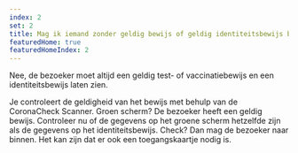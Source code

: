 ```yaml
---
index: 2
set: 2
title: Mag ik iemand zonder geldig bewijs of geldig identiteitsbewijs binnen laten?  
featuredHome: true
featuredHomeIndex: 2
---
```

Nee, de bezoeker moet altijd een geldig test- of vaccinatiebewijs en een identiteitsbewijs laten zien.

Je controleert de geldigheid van het bewijs met behulp van de CoronaCheck Scanner. Groen scherm? De bezoeker heeft een geldig bewijs. Controleer nu of de gegevens op het groene scherm hetzelfde zijn als de gegevens op het identiteitsbewijs. Check? Dan mag de bezoeker naar binnen. Het kan zijn dat er ook een toegangskaartje nodig is. 
